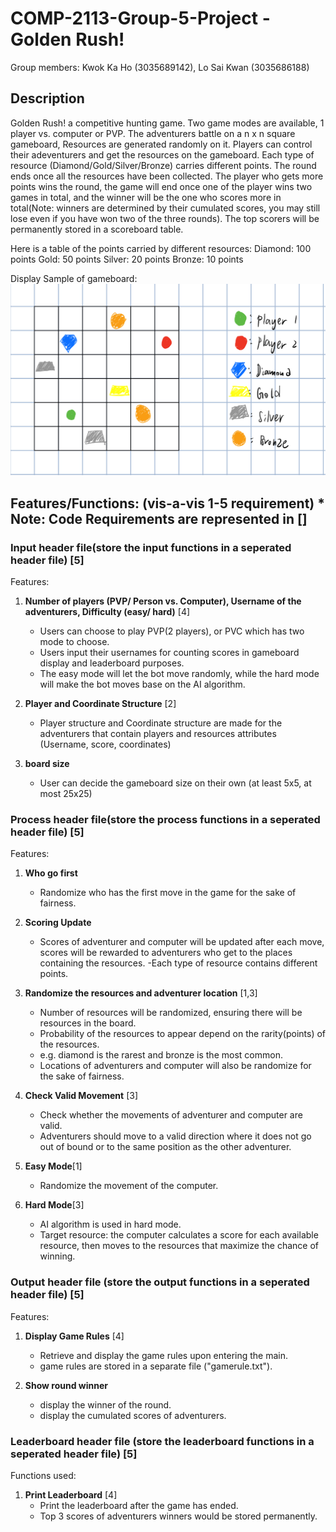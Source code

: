 # COMP-2113-Group-5-Project -Golden Rush!

Group members: Kwok Ka Ho (3035689142), Lo Sai Kwan (3035686188)

## Description
Golden Rush! a competitive hunting game. Two game modes are available, 1 player vs. computer or PVP. The adventurers battle on a n x n square gameboard, Resources are generated randomly on it. Players can control their adeventurers and get the resources on the gameboard. Each type of resource (Diamond/Gold/Silver/Bronze) carries different points. The round ends once all the resources have been collected. The player who gets more points wins the round, the game will end once one of the player wins two games in total, and the winner will be the one who scores more in total(Note: winners are determined by their cumulated scores, you may still lose even if you have won two of the three rounds). The top scorers will be permanently stored in a scoreboard table.

Here is a table of the points carried by different resources:
Diamond: 100 points
Gold: 50 points
Silver: 20 points
Bronze: 10 points

Display Sample of gameboard:
![image](Display_view.png)

## Features/Functions: (vis-a-vis 1-5 requirement) * Note: Code Requirements are represented in []

### Input header file(store the input functions in a seperated header file) [5]
   Features:
1) **Number of players (PVP/ Person vs. Computer), Username of the adventurers, Difficulty (easy/ hard)** [4]
     - Users can choose to play PVP(2 players), or PVC which has two mode to choose. 
     - Users input their usernames for counting scores in gameboard display and leaderboard purposes.
     - The easy mode will let the bot move randomly, while the hard mode will make the bot moves base on the AI algorithm.

2) **Player and Coordinate Structure** [2]
     - Player structure and Coordinate structure are made for the adventurers that contain players and resources attributes (Username, score, coordinates)
     
4) **board size** 
     - User can decide the gameboard size on their own (at least 5x5, at most 25x25)

### Process header file(store the process functions in a seperated header file) [5]
   Features:
1) **Who go first**
     - Randomize who has the first move in the game for the sake of fairness.
     
2) **Scoring Update**
     - Scores of adventurer and computer will be updated after each move, scores will be rewarded to adventurers who get to the places containing the resources.
     -Each type of resource contains different points.
     
3) **Randomize the resources and adventurer location** [1,3]
     - Number of resources will be randomized, ensuring there will be resources in the board.
     - Probability of the resources to appear depend on the rarity(points) of the resources.
     - e.g. diamond is the rarest and bronze is the most common.
     - Locations of adventurers and computer will also be randomize for the sake of fairness.
     
4) **Check Valid Movement** [3]
     - Check whether the movements of adventurer and computer are valid.
     - Adventurers should move to a valid direction where it does not go out of bound or to the same position as the other adventurer.

5) **Easy Mode**[1]
     - Randomize the movement of the computer.
 
6) **Hard Mode**[3]
     - AI algorithm is used in hard mode.
     - Target resource: the computer calculates a score for each available resource, then moves to the resources that maximize the chance of winning.
     
     
### Output header file (store the output functions in a seperated header file) [5]
   Features:
1) **Display Game Rules** [4]
     - Retrieve and display the game rules upon entering the main.
     - game rules are stored in a separate file ("gamerule.txt").

2) **Show round winner**
     - display the winner of the round.
     - display the cumulated scores of adventurers.

### Leaderboard header file (store the leaderboard functions in a seperated header file) [5]
   Functions used:
1) **Print Leaderboard** [4]
     - Print the leaderboard after the game has ended.
     - Top 3 scores of adventurers winners would be stored permanently.   
    
